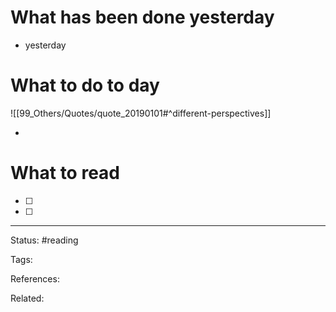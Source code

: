 # What has been done yesterday

- yesterday

# What to do to day
![[99_Others/Quotes/quote_20190101#^different-perspectives]]

- 

# What to read

- [ ] 
- [ ] 



---
Status: #reading

Tags: 

References:

Related:
